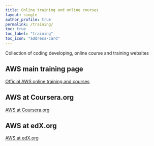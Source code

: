 ```yaml
---
title: Online training and online courses
layout: single
author_profile: true
permalink: /training/
toc: true
toc_label: "training"
toc_icon: "address-card"
---
```


Collection of coding developing, online course and training websites

## AWS main training page

[Official AWS online training and courses](https://aws.training/)

## AWS at Coursera.org

[AWS at Coursera.org](https://www.coursera.org/aws)


## AWS at edX.org

[AWS at edX.org](https://www.edx.org/course?school=AWS%3A%20Amazon%20Web%20Services)


